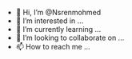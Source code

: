 - 👋 Hi, I’m @Nsrenmohmed
- 👀 I’m interested in ...
- 🌱 I’m currently learning ...
- 💞️ I’m looking to collaborate on ...
- 📫 How to reach me ...

<!---
Nsrenmohmed/Nsrenmohmed is a ✨ special ✨ repository because its `README.md` (this file) appears on your GitHub profile.
You can click the Preview link to take a look at your changes.
--->

